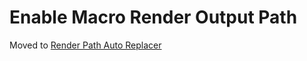 # Enable Macro Render Output Path

Moved to [Render Path Auto Replacer](https://github.com/a-nakanosora/Blender-Small-Addons/tree/master/render_path_auto_replacer)
